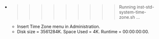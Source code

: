 * >>>>>>>>> Running inst-std-system-time-zone.sh ...
  * Insert Time Zone menu in Administration.
  * Disk size = 3561284K. Space Used = 4K. Runtime = 00:00:00:00.

